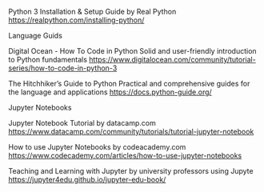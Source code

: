 
Python 3 Installation & Setup Guide by Real Python
https://realpython.com/installing-python/



Language Guids

Digital Ocean - How To Code in Python
Solid and user-friendly introduction to Python fundamentals
https://www.digitalocean.com/community/tutorial-series/how-to-code-in-python-3

The Hitchhiker’s Guide to Python
Practical and comprehensive guides for the language and applications
https://docs.python-guide.org/



Jupyter Notebooks

Jupyter Notebook Tutorial by datacamp.com
https://www.datacamp.com/community/tutorials/tutorial-jupyter-notebook

How to use Jupyter Notebooks by codeacademy.com
https://www.codecademy.com/articles/how-to-use-jupyter-notebooks

Teaching and Learning with Jupyter by university professors using Jupyte
https://jupyter4edu.github.io/jupyter-edu-book/
	
